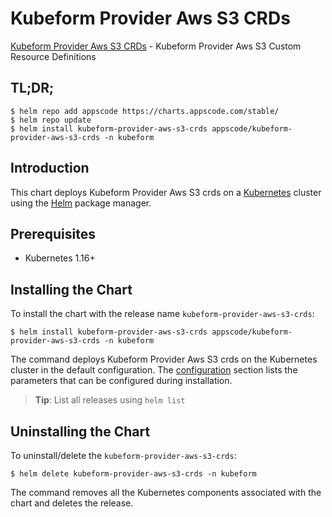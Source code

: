 # Kubeform Provider Aws S3 CRDs

[Kubeform Provider Aws S3 CRDs](https://github.com/kubeform) - Kubeform Provider Aws S3 Custom Resource Definitions

## TL;DR;

```console
$ helm repo add appscode https://charts.appscode.com/stable/
$ helm repo update
$ helm install kubeform-provider-aws-s3-crds appscode/kubeform-provider-aws-s3-crds -n kubeform
```

## Introduction

This chart deploys Kubeform Provider Aws S3 crds on a [Kubernetes](http://kubernetes.io) cluster using the [Helm](https://helm.sh) package manager.

## Prerequisites

- Kubernetes 1.16+

## Installing the Chart

To install the chart with the release name `kubeform-provider-aws-s3-crds`:

```console
$ helm install kubeform-provider-aws-s3-crds appscode/kubeform-provider-aws-s3-crds -n kubeform
```

The command deploys Kubeform Provider Aws S3 crds on the Kubernetes cluster in the default configuration. The [configuration](#configuration) section lists the parameters that can be configured during installation.

> **Tip**: List all releases using `helm list`

## Uninstalling the Chart

To uninstall/delete the `kubeform-provider-aws-s3-crds`:

```console
$ helm delete kubeform-provider-aws-s3-crds -n kubeform
```

The command removes all the Kubernetes components associated with the chart and deletes the release.


